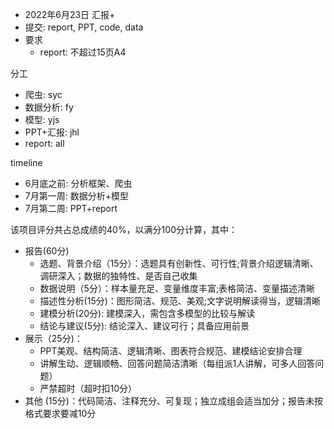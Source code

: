 
- 2022年6月23日 汇报+
- 提交: report, PPT, code, data
- 要求
    - report: 不超过15页A4

分工

- 爬虫: syc
- 数据分析: fy
- 模型: yjs
- PPT+汇报: jhl
- report: all

timeline

- 6月底之前: 分析框架、爬虫
- 7月第一周: 数据分析+模型
- 7月第二周: PPT+report

该项目评分共占总成绩的40%，以满分100分计算，其中：

- 报告(60分)
    - 选题、背景介绍（15分）：选题具有创新性、可行性;背景介绍逻辑清晰、调研深入；数据的独特性、是否自己收集
    - 数据说明（5分）：样本量充足、变量维度丰富;表格简洁、变量描述清晰
    - 描述性分析(15分)：图形简洁、规范、美观;文字说明解读得当，逻辑清晰
    - 建模分析(20分): 建模深入，需包含多模型的比较与解读
    - 结论与建议(5分): 结论深入、建议可行；具备应用前景
- 展示（25分)：
    - PPT美观、结构简洁、逻辑清晰、图表符合规范、建模结论安排合理
    - 讲解生动、逻辑顺畅、回答问题简洁清晰（每组派1人讲解，可多人回答问题）
    - 严禁超时（超时扣10分）
- 其他 (15分)：代码简洁、注释充分、可复现；独立成组会适当加分；报告未按格式要求要减10分
